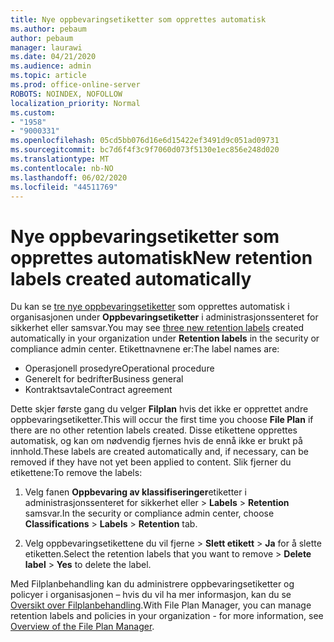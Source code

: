 ```yaml
---
title: Nye oppbevaringsetiketter som opprettes automatisk
ms.author: pebaum
author: pebaum
manager: laurawi
ms.date: 04/21/2020
ms.audience: admin
ms.topic: article
ms.prod: office-online-server
ROBOTS: NOINDEX, NOFOLLOW
localization_priority: Normal
ms.custom:
- "1958"
- "9000331"
ms.openlocfilehash: 05cd5bb076d16e6d15422ef3491d9c051ad09731
ms.sourcegitcommit: bc7d6f4f3c9f7060d073f5130e1ec856e248d020
ms.translationtype: MT
ms.contentlocale: nb-NO
ms.lasthandoff: 06/02/2020
ms.locfileid: "44511769"
---
```

# <a name="new-retention-labels-created-automatically"></a><span data-ttu-id="0d5e0-102">Nye oppbevaringsetiketter som opprettes automatisk</span><span class="sxs-lookup"><span data-stu-id="0d5e0-102">New retention labels created automatically</span></span>

<span data-ttu-id="0d5e0-103">Du kan se [tre nye oppbevaringsetiketter](https://docs.microsoft.com/microsoft-365/compliance/file-plan-manager) som opprettes automatisk i organisasjonen under **Oppbevaringsetiketter** i administrasjonssenteret for sikkerhet eller samsvar.</span><span class="sxs-lookup"><span data-stu-id="0d5e0-103">You may see [three new retention labels](https://docs.microsoft.com/microsoft-365/compliance/file-plan-manager) created automatically in your organization under **Retention labels** in the security or compliance admin center.</span></span> <span data-ttu-id="0d5e0-104">Etikettnavnene er:</span><span class="sxs-lookup"><span data-stu-id="0d5e0-104">The label names are:</span></span>

- <span data-ttu-id="0d5e0-105">Operasjonell prosedyre</span><span class="sxs-lookup"><span data-stu-id="0d5e0-105">Operational procedure</span></span>
- <span data-ttu-id="0d5e0-106">Generelt for bedrifter</span><span class="sxs-lookup"><span data-stu-id="0d5e0-106">Business general</span></span>
- <span data-ttu-id="0d5e0-107">Kontraktsavtale</span><span class="sxs-lookup"><span data-stu-id="0d5e0-107">Contract agreement</span></span>

<span data-ttu-id="0d5e0-108">Dette skjer første gang du velger **Filplan** hvis det ikke er opprettet andre oppbevaringsetiketter.</span><span class="sxs-lookup"><span data-stu-id="0d5e0-108">This will occur the first time you choose **File Plan** if there are no other retention labels created.</span></span> <span data-ttu-id="0d5e0-109">Disse etikettene opprettes automatisk, og kan om nødvendig fjernes hvis de ennå ikke er brukt på innhold.</span><span class="sxs-lookup"><span data-stu-id="0d5e0-109">These labels are created automatically and, if necessary, can be removed if they have not yet been applied to content.</span></span> <span data-ttu-id="0d5e0-110">Slik fjerner du etikettene:</span><span class="sxs-lookup"><span data-stu-id="0d5e0-110">To remove the labels:</span></span>

1. <span data-ttu-id="0d5e0-111">Velg fanen **Oppbevaring av klassifiseringer**etiketter i administrasjonssenteret for sikkerhet eller  >  **Labels**  >  **Retention** samsvar.</span><span class="sxs-lookup"><span data-stu-id="0d5e0-111">In the security or compliance admin center, choose **Classifications** > **Labels** > **Retention** tab.</span></span>

1. <span data-ttu-id="0d5e0-112">Velg oppbevaringsetikettene du vil fjerne > **Slett etikett**  >  **Ja** for å slette etiketten.</span><span class="sxs-lookup"><span data-stu-id="0d5e0-112">Select the retention labels that you want to remove > **Delete label** > **Yes** to delete the label.</span></span>

<span data-ttu-id="0d5e0-113">Med Filplanbehandling kan du administrere oppbevaringsetiketter og policyer i organisasjonen – hvis du vil ha mer informasjon, kan du se [Oversikt over Filplanbehandling](https://docs.microsoft.com/microsoft-365/compliance/file-plan-manager).</span><span class="sxs-lookup"><span data-stu-id="0d5e0-113">With File Plan Manager, you can manage retention labels and policies in your organization - for more information, see [Overview of the File Plan Manager](https://docs.microsoft.com/microsoft-365/compliance/file-plan-manager).</span></span>